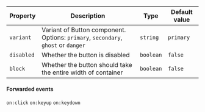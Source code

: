 | Property   | Description                                                                       | Type      | Default value |
| ---------- | --------------------------------------------------------------------------------- | --------- | ------------- |
| `variant`  | Variant of Button component. Options: `primary`, `secondary`, `ghost` or `danger` | `string`  | `primary`     |
| `disabled` | Whether the button is disabled                                                    | `boolean` | `false`       |
| `block`    | Whether the button should take the entire width of container                      | `boolean` | `false`       |

#### Forwarded events

`on:click` `on:keyup` `on:keydown`
